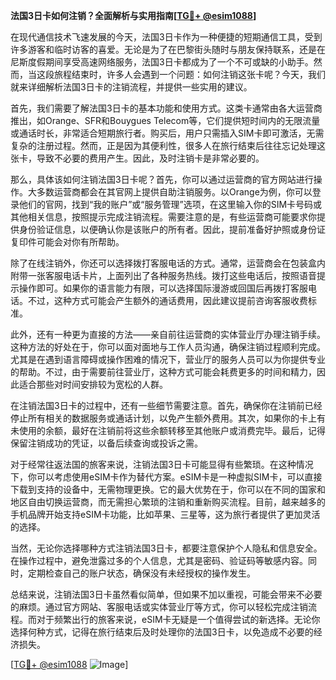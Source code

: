 **法国3日卡如何注销？全面解析与实用指南[[TG💪+ @esim1088](https://t.me/s/esim1088)]**

在现代通信技术飞速发展的今天，法国3日卡作为一种便捷的短期通信工具，受到许多游客和临时访客的喜爱。无论是为了在巴黎街头随时与朋友保持联系，还是在尼斯度假期间享受高速网络服务，法国3日卡都成为了一个不可或缺的小助手。然而，当这段旅程结束时，许多人会遇到一个问题：如何注销这张卡呢？今天，我们就来详细解析法国3日卡的注销流程，并提供一些实用的建议。

首先，我们需要了解法国3日卡的基本功能和使用方式。这类卡通常由各大运营商推出，如Orange、SFR和Bouygues Telecom等，它们提供短时间内的无限流量或通话时长，非常适合短期旅行者。购买后，用户只需插入SIM卡即可激活，无需复杂的注册过程。然而，正是因为其便利性，很多人在旅行结束后往往忘记处理这张卡，导致不必要的费用产生。因此，及时注销卡是非常必要的。

那么，具体该如何注销法国3日卡呢？首先，你可以通过运营商的官方网站进行操作。大多数运营商都会在其官网上提供自助注销服务。以Orange为例，你可以登录他们的官网，找到“我的账户”或“服务管理”选项，在这里输入你的SIM卡号码或其他相关信息，按照提示完成注销流程。需要注意的是，有些运营商可能要求你提供身份验证信息，以便确认你是该账户的所有者。因此，提前准备好护照或身份证复印件可能会对你有所帮助。

除了在线注销外，你还可以选择拨打客服电话的方式。通常，运营商会在包装盒内附带一张客服电话卡片，上面列出了各种服务热线。拨打这些电话后，按照语音提示操作即可。如果你的语言能力有限，可以选择国际漫游或回国后再拨打客服电话。不过，这种方式可能会产生额外的通话费用，因此建议提前咨询客服收费标准。

此外，还有一种更为直接的方法——亲自前往运营商的实体营业厅办理注销手续。这种方法的好处在于，你可以面对面地与工作人员沟通，确保注销过程顺利完成。尤其是在遇到语言障碍或操作困难的情况下，营业厅的服务人员可以为你提供专业的帮助。不过，由于需要前往营业厅，这种方式可能会耗费更多的时间和精力，因此适合那些对时间安排较为宽松的人群。

在注销法国3日卡的过程中，还有一些细节需要注意。首先，确保你在注销前已经停止所有相关的数据服务或通话计划，以免产生额外费用。其次，如果你的卡上有未使用的余额，最好在注销前将这些余额转移至其他账户或消费完毕。最后，记得保留注销成功的凭证，以备后续查询或投诉之需。

对于经常往返法国的旅客来说，注销法国3日卡可能显得有些繁琐。在这种情况下，你可以考虑使用eSIM卡作为替代方案。eSIM卡是一种虚拟SIM卡，可以直接下载到支持的设备中，无需物理更换。它的最大优势在于，你可以在不同的国家和地区自由切换运营商，而无需担心繁琐的注销和重新购买流程。目前，越来越多的手机品牌开始支持eSIM卡功能，比如苹果、三星等，这为旅行者提供了更加灵活的选择。

当然，无论你选择哪种方式注销法国3日卡，都要注意保护个人隐私和信息安全。在操作过程中，避免泄露过多的个人信息，尤其是密码、验证码等敏感内容。同时，定期检查自己的账户状态，确保没有未经授权的操作发生。

总结来说，注销法国3日卡虽然看似简单，但如果不加以重视，可能会带来不必要的麻烦。通过官方网站、客服电话或实体营业厅等方式，你可以轻松完成注销流程。而对于频繁出行的旅客来说，eSIM卡无疑是一个值得尝试的新选择。无论你选择何种方式，记得在旅行结束后及时处理你的法国3日卡，以免造成不必要的经济损失。

[[TG💪+ @esim1088](https://t.me/s/esim1088) ![Image](https://i.postimg.cc/4NQfJmqS/Snipaste-2025-05-13-00-14-12.png)]